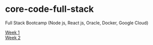 # core-code-full-stack

Full Stack Bootcamp (Node js, React js, Oracle, Docker, Google Cloud)

[Week 1](/week1/README.md "Week 1")
<br>
[Week 2](/week2/README.md "Week 2")

